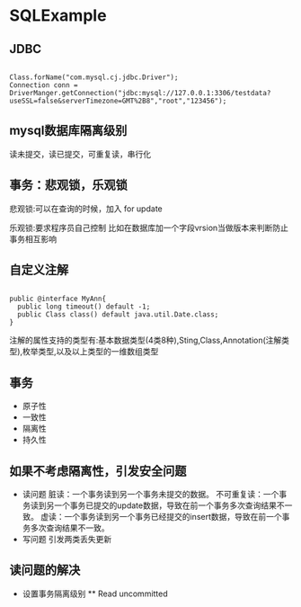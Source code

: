 # SQLExample
## JDBC

<pre><code>
Class.forName("com.mysql.cj.jdbc.Driver");
Connection conn = DriverManger.getConnection("jdbc:mysql://127.0.0.1:3306/testdata?useSSL=false&serverTimezone=GMT%2B8","root","123456");
</code></pre>

## mysql数据库隔离级别
读未提交，读已提交，可重复读，串行化

## 事务：悲观锁，乐观锁

悲观锁:可以在查询的时候，加入 for update

乐观锁:要求程序员自己控制
比如在数据库加一个字段vrsion当做版本来判断防止事务相互影响

## 自定义注解
<pre><code>
public @interface MyAnn{
  public long timeout() default -1;
  public Class class() default java.util.Date.class;
}
</code></pre>

注解的属性支持的类型有:基本数据类型(4类8种),Sting,Class,Annotation(注解类型),枚举类型,以及以上类型的一维数组类型

## 事务
* 原子性
* 一致性
* 隔离性
* 持久性
## 如果不考虑隔离性，引发安全问题
* 读问题
  脏读：一个事务读到另一个事务未提交的数据。
  不可重复读：一个事务读到另一个事务已提交的update数据，导致在前一个事务多次查询结果不一致。
  虚读：一个事务读到另一个事务已经提交的insert数据，导致在前一个事务多次查询结果不一致。
* 写问题
  引发两类丢失更新

## 读问题的解决
* 设置事务隔离级别
  ** Read uncommitted
